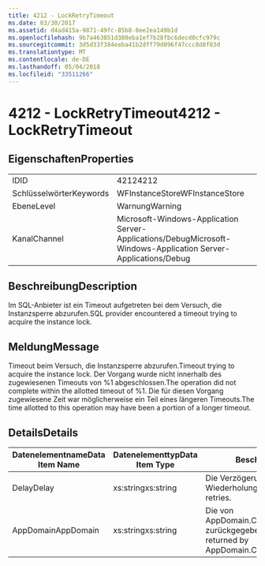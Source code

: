 ```yaml
---
title: 4212 - LockRetryTimeout
ms.date: 03/30/2017
ms.assetid: d4ad415a-9871-49fc-85b8-8ee2ea149b1d
ms.openlocfilehash: 9b7a463851d380eba1ef7b28fbc6decd0cfc979c
ms.sourcegitcommit: 3d5d33f384eeba41b2dff79d096f47ccc8d8f03d
ms.translationtype: MT
ms.contentlocale: de-DE
ms.lasthandoff: 05/04/2018
ms.locfileid: "33511266"
---
```

# <a name="4212---lockretrytimeout"></a><span data-ttu-id="78d56-102">4212 - LockRetryTimeout</span><span class="sxs-lookup"><span data-stu-id="78d56-102">4212 - LockRetryTimeout</span></span>
## <a name="properties"></a><span data-ttu-id="78d56-103">Eigenschaften</span><span class="sxs-lookup"><span data-stu-id="78d56-103">Properties</span></span>  
  
|||  
|-|-|  
|<span data-ttu-id="78d56-104">ID</span><span class="sxs-lookup"><span data-stu-id="78d56-104">ID</span></span>|<span data-ttu-id="78d56-105">4212</span><span class="sxs-lookup"><span data-stu-id="78d56-105">4212</span></span>|  
|<span data-ttu-id="78d56-106">Schlüsselwörter</span><span class="sxs-lookup"><span data-stu-id="78d56-106">Keywords</span></span>|<span data-ttu-id="78d56-107">WFInstanceStore</span><span class="sxs-lookup"><span data-stu-id="78d56-107">WFInstanceStore</span></span>|  
|<span data-ttu-id="78d56-108">Ebene</span><span class="sxs-lookup"><span data-stu-id="78d56-108">Level</span></span>|<span data-ttu-id="78d56-109">Warnung</span><span class="sxs-lookup"><span data-stu-id="78d56-109">Warning</span></span>|  
|<span data-ttu-id="78d56-110">Kanal</span><span class="sxs-lookup"><span data-stu-id="78d56-110">Channel</span></span>|<span data-ttu-id="78d56-111">Microsoft-Windows-Application Server-Applications/Debug</span><span class="sxs-lookup"><span data-stu-id="78d56-111">Microsoft-Windows-Application Server-Applications/Debug</span></span>|  
  
## <a name="description"></a><span data-ttu-id="78d56-112">Beschreibung</span><span class="sxs-lookup"><span data-stu-id="78d56-112">Description</span></span>  
 <span data-ttu-id="78d56-113">Im SQL-Anbieter ist ein Timeout aufgetreten bei dem Versuch, die Instanzsperre abzurufen.</span><span class="sxs-lookup"><span data-stu-id="78d56-113">SQL provider encountered a timeout trying to acquire the instance lock.</span></span>  
  
## <a name="message"></a><span data-ttu-id="78d56-114">Meldung</span><span class="sxs-lookup"><span data-stu-id="78d56-114">Message</span></span>  
 <span data-ttu-id="78d56-115">Timeout beim Versuch, die Instanzsperre abzurufen.</span><span class="sxs-lookup"><span data-stu-id="78d56-115">Timeout trying to acquire the instance lock.</span></span>  <span data-ttu-id="78d56-116">Der Vorgang wurde nicht innerhalb des zugewiesenen Timeouts von %1 abgeschlossen.</span><span class="sxs-lookup"><span data-stu-id="78d56-116">The operation did not complete within the allotted timeout of %1.</span></span> <span data-ttu-id="78d56-117">Die für diesen Vorgang zugewiesene Zeit war möglicherweise ein Teil eines längeren Timeouts.</span><span class="sxs-lookup"><span data-stu-id="78d56-117">The time allotted to this operation may have been a portion of a longer timeout.</span></span>  
  
## <a name="details"></a><span data-ttu-id="78d56-118">Details</span><span class="sxs-lookup"><span data-stu-id="78d56-118">Details</span></span>  
  
|<span data-ttu-id="78d56-119">Datenelementname</span><span class="sxs-lookup"><span data-stu-id="78d56-119">Data Item Name</span></span>|<span data-ttu-id="78d56-120">Datenelementtyp</span><span class="sxs-lookup"><span data-stu-id="78d56-120">Data Item Type</span></span>|<span data-ttu-id="78d56-121">Beschreibung</span><span class="sxs-lookup"><span data-stu-id="78d56-121">Description</span></span>|  
|--------------------|--------------------|-----------------|  
|<span data-ttu-id="78d56-122">Delay</span><span class="sxs-lookup"><span data-stu-id="78d56-122">Delay</span></span>|<span data-ttu-id="78d56-123">xs:string</span><span class="sxs-lookup"><span data-stu-id="78d56-123">xs:string</span></span>|<span data-ttu-id="78d56-124">Die Verzögerung zwischen den Wiederholungen.</span><span class="sxs-lookup"><span data-stu-id="78d56-124">The delay between retries.</span></span>|  
|<span data-ttu-id="78d56-125">AppDomain</span><span class="sxs-lookup"><span data-stu-id="78d56-125">AppDomain</span></span>|<span data-ttu-id="78d56-126">xs:string</span><span class="sxs-lookup"><span data-stu-id="78d56-126">xs:string</span></span>|<span data-ttu-id="78d56-127">Die von AppDomain.CurrentDomain.FriendlyName zurückgegebene Zeichenfolge.</span><span class="sxs-lookup"><span data-stu-id="78d56-127">The string returned by AppDomain.CurrentDomain.FriendlyName.</span></span>|
